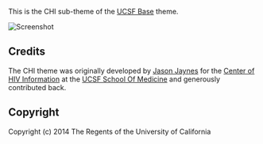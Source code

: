 This is the CHI sub-theme of the [UCSF Base](https://github.com/ucsf-drupal/ucsf_base) theme.

![Screenshot](screenshot.png)

## Credits

The CHI theme was originally developed by [Jason Jaynes](https://github.com/jaysonjaynes) for the [Center of HIV Information](http://chi.ucsf.edu/) at the [UCSF School Of Medicine](http://medschool.ucsf.edu/) and generously contributed back.

## Copyright

Copyright (c) 2014 The Regents of the University of California
